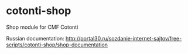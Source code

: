 cotonti-shop
============

Shop module for CMF Cotonti

Russian documentation: http://portal30.ru/sozdanie-internet-sajtov/free-scripts/cotonti-shop/shop-documentation

